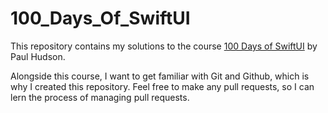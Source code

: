 # 100_Days_Of_SwiftUI

This repository contains my solutions to the course [100 Days of SwiftUI](https://www.hackingwithswift.com/100/swiftui) by Paul Hudson.

Alongside this course, I want to get familiar with Git and Github, which is why I created this repository. 
Feel free to make any pull requests, so I can lern the process of managing pull requests.


